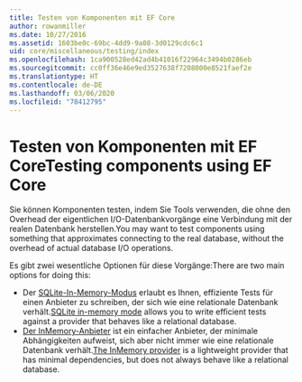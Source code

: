 ```yaml
---
title: Testen von Komponenten mit EF Core
author: rowanmiller
ms.date: 10/27/2016
ms.assetid: 1603be0c-69bc-4dd9-9a08-3d0129cdc6c1
uid: core/miscellaneous/testing/index
ms.openlocfilehash: 1ca900528ed42ad4b41016f22964c3494b0286eb
ms.sourcegitcommit: cc0ff36e46e9ed3527638f7208000e8521faef2e
ms.translationtype: HT
ms.contentlocale: de-DE
ms.lasthandoff: 03/06/2020
ms.locfileid: "78412795"
---
```

# <a name="testing-components-using-ef-core"></a><span data-ttu-id="0782b-102">Testen von Komponenten mit EF Core</span><span class="sxs-lookup"><span data-stu-id="0782b-102">Testing components using EF Core</span></span>

<span data-ttu-id="0782b-103">Sie können Komponenten testen, indem Sie Tools verwenden, die ohne den Overhead der eigentlichen I/O-Datenbankvorgänge eine Verbindung mit der realen Datenbank herstellen.</span><span class="sxs-lookup"><span data-stu-id="0782b-103">You may want to test components using something that approximates connecting to the real database, without the overhead of actual database I/O operations.</span></span>

<span data-ttu-id="0782b-104">Es gibt zwei wesentliche Optionen für diese Vorgänge:</span><span class="sxs-lookup"><span data-stu-id="0782b-104">There are two main options for doing this:</span></span>

* <span data-ttu-id="0782b-105">Der [SQLite-In-Memory-Modus](sqlite.md) erlaubt es Ihnen, effiziente Tests für einen Anbieter zu schreiben, der sich wie eine relationale Datenbank verhält.</span><span class="sxs-lookup"><span data-stu-id="0782b-105">[SQLite in-memory mode](sqlite.md) allows you to write efficient tests against a provider that behaves like a relational database.</span></span>
* <span data-ttu-id="0782b-106">[Der InMemory-Anbieter](in-memory.md) ist ein einfacher Anbieter, der minimale Abhängigkeiten aufweist, sich aber nicht immer wie eine relationale Datenbank verhält.</span><span class="sxs-lookup"><span data-stu-id="0782b-106">[The InMemory provider](in-memory.md) is a lightweight provider that has minimal dependencies, but does not always behave like a relational database.</span></span>
